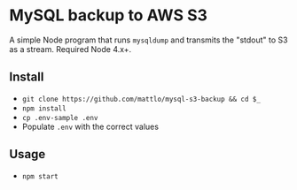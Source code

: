 # MySQL backup to AWS S3
A simple Node program that runs `mysqldump` and transmits the "stdout" to S3 as a stream.
Required Node 4.x+.

## Install
- `git clone https://github.com/mattlo/mysql-s3-backup && cd $_`
- `npm install`
- `cp .env-sample .env`
- Populate `.env` with the correct values

## Usage
- `npm start`

## 